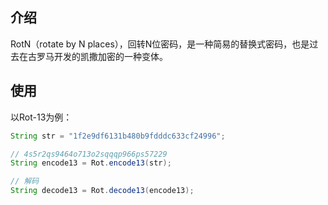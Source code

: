 ## 介绍

RotN（rotate by N places），回转N位密码，是一种简易的替换式密码，也是过去在古罗马开发的凯撒加密的一种变体。

## 使用

以Rot-13为例：

```java
String str = "1f2e9df6131b480b9fdddc633cf24996";

// 4s5r2qs9464o713o2sqqqp966ps57229
String encode13 = Rot.encode13(str);

// 解码
String decode13 = Rot.decode13(encode13);
```